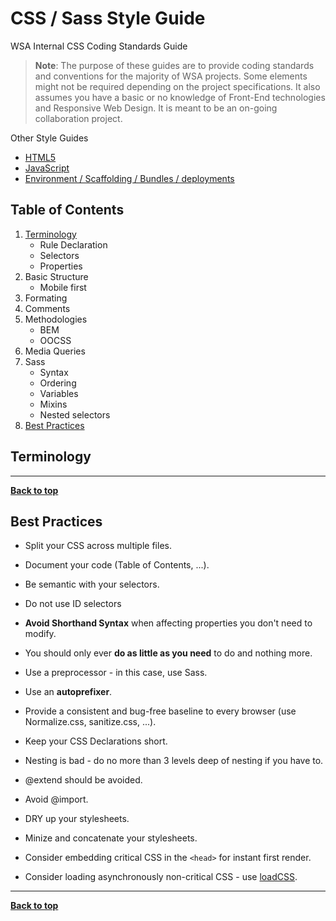 # CSS / Sass Style Guide

WSA Internal CSS Coding Standards Guide

> **Note**: The purpose of these guides are to provide coding standards and conventions for the majority of WSA projects. Some elements might not be required depending on the project specifications. It also assumes you have a basic or no knowledge of Front-End technologies and Responsive Web Design. It is meant to be an on-going collaboration project.


Other Style Guides

  - [HTML5](https://github.com/antonioSF/html)
  - [JavaScript](https://github.com/antonioSF)
  - [Environment / Scaffolding / Bundles / deployments](https://github.com/antonioSF)

## Table of Contents
1. [Terminology](#terminology)
	* Rule Declaration
	* Selectors
	* Properties
2. Basic Structure
	* Mobile first
3. Formating
4. Comments
5. Methodologies
	* BEM
	* OOCSS
6. Media Queries
7. Sass
	* Syntax
	* Ordering
	* Variables
	* Mixins
	* Nested selectors
8. [Best Practices](#best-pratices)

## Terminology

---

**[Back to top](#table-of-contents)**

## Best Practices

* Split your CSS across multiple files.

* Document your code (Table of Contents, ...).

* Be semantic with your selectors.

* Do not use ID selectors

* **Avoid Shorthand Syntax** when affecting properties you don't need to modify.

* You should only ever **do as little as you need** to do and nothing more.

* Use a preprocessor - in this case, use Sass.

* Use an **autoprefixer**.

* Provide a consistent and bug-free baseline to every browser (use Normalize.css, sanitize.css, ...).

* Keep your CSS Declarations short.

* Nesting is bad - do no more than 3 levels deep of nesting if you have to.

* @extend should be avoided.

* Avoid @import.

* DRY up your stylesheets.

* Minize and concatenate your stylesheets.

* Consider embedding critical CSS in the ```<head>``` for instant first render.

* Consider loading asynchronously non-critical CSS - use [loadCSS](https://github.com/filamentgroup/loadCSS/).


---

**[Back to top](#table-of-contents)**